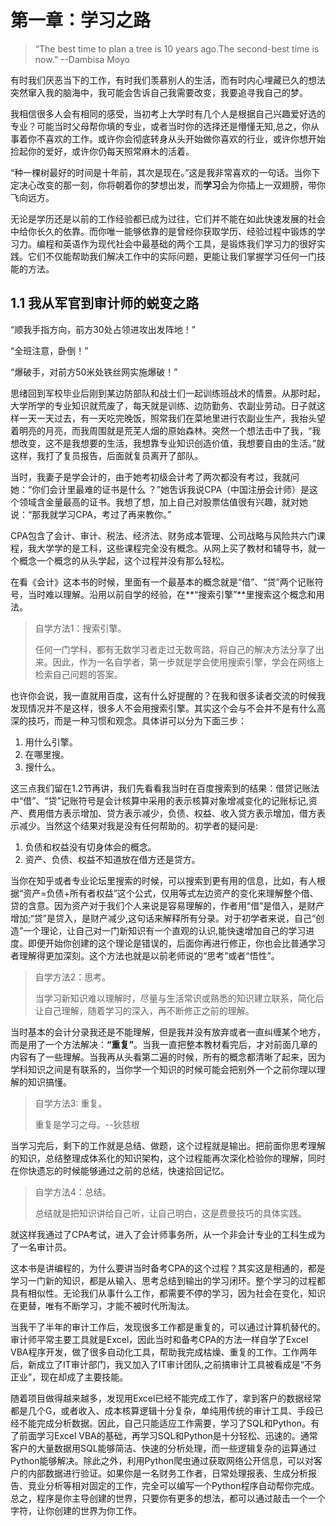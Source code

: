 # 第一章：学习之路
> “The best time to plan a tree is 10 years ago.The second-best time is now.” --Dambisa Moyo

有时我们厌恶当下的工作，有时我们羡慕别人的生活，而有时内心埋藏已久的想法突然窜入我的脑海中，我可能会吿诉自己我需要改变，我要追寻我自己的梦。

我相信很多人会有相同的感受，当初考上大学时有几个人是根据自己兴趣爱好选的专业？可能当时父母帮你填的专业，或者当时你的选择还是懵懂无知,总之，你从事着你不喜欢的工作。或许你会彻底转身从头开始做你喜欢的行业，或许你想开始捡起你的爱好，或许你仍每天照常麻木的活着。

“种一棵树最好的时间是十年前，其次是现在。”这是我非常喜欢的一句话。当你下定决心改变的那一刻，你将朝着你的梦想出发，而**学习**会为你插上一双翅膀，带你飞向远方。

无论是学历还是以前的工作经验都已成为过往，它们并不能在如此快速发展的社会中给你长久的依靠。而你唯一能够依靠的是曾经你获取学历、经验过程中锻炼的学习力。编程和英语作为现代社会中最基础的两个工具，是锻炼我们学习力的很好实践。它们不仅能帮助我们解决工作中的实际问题，更能让我们掌握学习任何一门技能的方法。

## 1.1 我从军官到审计师的蜕变之路

“顺我手指方向，前方30处占领进攻出发阵地！”

“全班注意，卧倒！”

“爆破手，对前方50米处铁丝网实施爆破！”

思绪回到军校毕业后刚到某边防部队和战士们一起训练班战术的情景。从那时起，大学所学的专业知识就荒废了，每天就是训练、边防勤务、农副业劳动。日子就这样一天一天过去，有一天吃完晚饭，照常我们在菜地里进行农副业生产，我抬头望着明亮的月亮，而我周围就是荒芜人烟的原始森林。突然一个想法击中了我，“我想改变，这不是我想要的生活，我想靠专业知识创造价值，我想要自由的生活。”就这样，我打了复员报告，后面就复员离开了部队。

当时，我妻子是学会计的，由于她考初级会计考了两次都没有考过，我就问她：“你们会计里最难的证书是什么 ？”她吿诉我说CPA（中国注册会计师）是这个领域含金量最高的证书。我想了想，加上自己对股票估值很有兴趣，就对她说：“那我就学习CPA，考过了再来教你。”

CPA包含了会计、审计、税法、经济法、财务成本管理、公司战略与风险共六门课程，我大学学的是工科，这些课程完全没有概念。从网上买了教材和辅导书，就一个概念一个概念的从头学起，这个过程并没有那么轻松。

在看《会计》这本书的时候，里面有一个最基本的概念就是“借”、“贷”两个记账符号，当时难以理解。沿用以前自学的经验，在**“搜索引擎”**里搜索这个概念和用法。

> 自学方法1：搜索引擎。
>
> 任何一门学科，都有无数学习者走过无数弯路，将自己的解决方法分享了出来。因此，作为一名自学者，第一步就是学会使用搜索引擎，学会在网络上检索自己问题的答案。

也许你会说，我一直就用百度，这有什么好提醒的？在我和很多读者交流的时候我发现情况并不是这样，很多人不会用搜索引擎。其实这个会与不会并不是有什么高深的技巧，而是一种习惯和观念。具体讲可以分为下面三步：

1. 用什么引擎。
2. 在哪里搜。
3. 搜什么。

这三点我们留在1.2节再讲，我们先看看我当时在百度搜索到的结果：借贷记账法中“借”、“贷”记账符号是会计核算中采用的表示核算对象增减变化的记账标记,资产、费用借方表示增加、贷方表示减少，负债、权益、收入贷方表示增加，借方表示减少。当然这个结果对我是没有任何帮助的。初学者的疑问是:
1. 负债和权益没有切身体会的概念。
2. 资产、负债、权益不知道放在借方还是贷方。

当你在知乎或者专业论坛里搜索的时候，可以搜索到更有用的信息，比如，有人根据“资产=负债+所有者权益”这个公式，仅用等式左边资产的变化来理解整个借、贷的含意。因为资产对于我们个人来说是容易理解的，作者用“借”是借入，是财产增加;“贷”是贷入，是财产减少,这句话来解释所有分录。对于初学者来说，自己“创造”一个理论，让自己对一门新知识有一个直观的认识,能快速增加自己的学习进度。即便开始你创建的这个理论是错误的，后面你再进行修正，你也会比普通学习者理解得更加深刻。这个方法也就是以前老师说的“思考”或者“悟性”。

> 自学方法2：思考。
>
> 当学习新知识难以理解时，尽量与生活常识或熟悉的知识建立联系，简化后让自己理解，随着学习的深入，再不断修正之前的理解。

当时基本的会计分录我还是不能理解，但是我并没有放弃或者一直纠缠某个地方，而是用了一个方法解决：**“重复”**。当我一直把整本教材看完后，才对前面几章的内容有了一些理解。当我再从头看第二遍的时候，所有的概念都清晰了起来，因为学科知识之间是有联系的，当你学一个知识的时候可能会把别外一个之前你理以理解的知识搞懂。

> 自学方法3: 重复。
>
> 重复是学习之母。--狄慈根

当学习完后，剩下的工作就是总结、做题，这个过程就是输出。把前面你思考理解的知识，总结整理成体系化的知识架构，这个过程能再次深化检验你的理解，同时在你快遗忘的时候能够通过之前的总结，快速拾回记忆。

> 自学方法4：总结。
>
> 总结就是把知识讲给自己听，让自己明白，这是费曼技巧的具体实践。

就这样我通过了CPA考试，进入了会计师事务所，从一个非会计专业的工科生成为了一名审计员。

这本书是讲编程的，为什么要讲当时备考CPA的这个过程？其实这是相通的，都是学习一门新的知识，都是从输入、思考总结到输出的学习闭环。整个学习的过程都具有相似性。无论我们从事什么工作，都需要不停的学习，因为社会在变化，知识在更替，唯有不断学习，才能不被时代所淘汰。

当我干了半年的审计工作后，发现很多工作都是重复的，可以通过计算机替代的。审计师平常主要工具就是Excel，因此当时和备考CPA的方法一样自学了Excel VBA程序开发，做了很多自动化工具，帮助我完成枯燥、重复的工作。工作两年后，新成立了IT审计部门，我又加入了IT审计团队,之前搞审计工具被看成是“不务正业”，现在却成了主要技能。

随着项目做得越来越多，发现用Excel已经不能完成工作了，拿到客户的数据经常都是几个G，或者收入、成本核算逻辑十分复杂，单纯用传统的审计工具、手段已经不能完成分析数据。因此，自己只能适应工作需要，学习了SQL和Python。有了前面学习Excel VBA的基础，再学习SQL和Python是十分轻松、迅速的。通常客户的大量数据用SQL能够简洁、快速的分析处理，而一些逻辑复杂的运算通过Python能够解决。除此之外，利用Python爬虫通过获取网络公开信息，可以对客户的内部数据进行验证。如果你是一名财务工作者，日常处理报表、生成分析报告、竞业分析等相对固定的工作，完全可以编写一个Python程序自动帮你完成。总之，程序是你主导创建的世界，只要你有更多的想法，都可以通过敲击一个一个字符，让你创建的世界为你工作。
